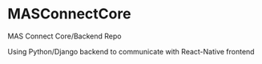 # MASConnectCore
MAS Connect Core/Backend Repo

Using Python/Django backend to communicate with React-Native frontend
